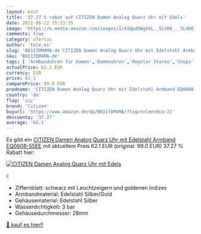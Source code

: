 ```yaml
---
layout: post
title: '37.27 % rabat auf CITIZEN Damen Analog Quarz Uhr mit Edels'
date: 2021-06-22 15:53:35
image: 'https://m.media-amazon.com/images/I/41OpdQWgX4L._SL500_._SL400_.jpg'
comments: true
category: ofertas
author: 'tole.es'
slug: 'B0117DM4MA-de CITIZEN Damen Analog Quarz Uhr mit Edelstahl Armband...'
sku: 'B0117DM4MA-de'
tags: [ 'Armbanduhren für Damen','Damenuhren','Regular Stores','Shops','Uhren','citizen', ]
actualPrice: 62.1 EUR
currency: EUR
price: 62.1
comparePrice: 99.0 EUR
prodname: 'CITIZEN Damen Analog Quarz Uhr mit Edelstahl Armband EQ0608-55EE'
country: 'de'
flag: '🇩🇪'
brand: 'Citizen'
buyurl: 'https://www.amazon.de/dp/B0117DM4MA/?tag=tolees0ca-21'
descuento: '37.27'
average: '62.1'
---
```


Es gibt ein [CITIZEN Damen Analog Quarz Uhr mit Edelstahl Armband EQ0608-55EE](https://www.amazon.de/dp/B0117DM4MA/?tag=tolees0ca-21) mit aktuellem Preis 62.1 EUR (original: 99.0 EUR) 37.27 % Rabatt hier:

[![CITIZEN Damen Analog Quarz Uhr mit Edels](https://m.media-amazon.com/images/I/41OpdQWgX4L._SL500_._SL400_.jpg)](https://www.amazon.de/dp/B0117DM4MA/?tag=tolees0ca-21)

ℹ️:

- Ziffernblatt: schwarz mit Leuchtzeigern und goldenen Indizes
- Armbandmaterial: Edelstahl Silber/Gold
- Gehäusematerial: Edelstahl Silber
- Wasserdichtigkeit: 3 bar
- Gehäusedurchmesser: 28mm

[🛒 kauf es hier!!](https://www.amazon.de/dp/B0117DM4MA/?tag=tolees0ca-21)
